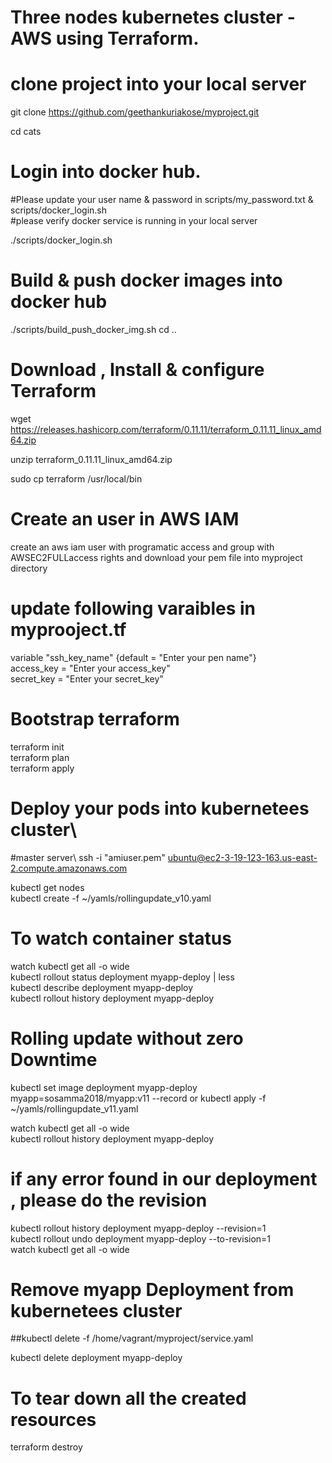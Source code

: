 # Three nodes kubernetes cluster - AWS using Terraform.

# clone project into your local server
git clone https://github.com/geethankuriakose/myproject.git 

cd cats
# Login into docker hub. 

#Please update your user name & password in scripts/my_password.txt & scripts/docker_login.sh\
#please verify docker service is running in your local server

./scripts/docker_login.sh 

# Build & push docker images into docker hub

./scripts/build_push_docker_img.sh
cd ..

# Download , Install & configure Terraform

wget https://releases.hashicorp.com/terraform/0.11.11/terraform_0.11.11_linux_amd64.zip

unzip terraform_0.11.11_linux_amd64.zip

sudo cp terraform /usr/local/bin

# Create an user in AWS IAM

create an aws iam user with programatic access and group with AWSEC2FULLaccess rights  and download your pem file into myproject directory

# update following varaibles in myprooject.tf
 
variable "ssh_key_name" {default = "Enter your pen name"}\
access_key = "Enter your access_key"\
secret_key = "Enter your secret_key"

# Bootstrap terraform

terraform init\
terraform plan\
terraform apply

# Deploy your pods into kubernetees cluster\
#master server\\
ssh -i "amiuser.pem" ubuntu@ec2-3-19-123-163.us-east-2.compute.amazonaws.com

kubectl get nodes\
kubectl  create -f ~/yamls/rollingupdate_v10.yaml

# To watch container  status

watch kubectl get all -o wide\
kubectl rollout status deployment myapp-deploy  | less\
kubectl describe deployment myapp-deploy\
kubectl rollout  history  deployment myapp-deploy

# Rolling update without zero Downtime

kubectl set image  deployment myapp-deploy  myapp=sosamma2018/myapp:v11 --record
    or 
kubectl  apply -f ~/yamls/rollingupdate_v11.yaml

watch kubectl get all -o wide\
kubectl rollout  history  deployment myapp-deploy

# if any error found in our deployment  , please do the revision

kubectl rollout  history  deployment myapp-deploy --revision=1 \
kubectl rollout undo deployment myapp-deploy --to-revision=1\
watch kubectl get all -o wide

# Remove  myapp  Deployment from kubernetees cluster 
##kubectl delete -f   /home/vagrant/myproject/service.yaml

kubectl  delete deployment myapp-deploy


# To tear down all the created resources

terraform destroy



